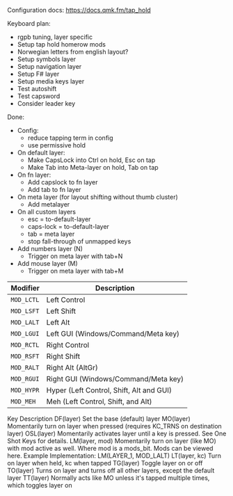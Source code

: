 Configuration docs:
https://docs.qmk.fm/tap_hold

Keyboard plan:
- rgpb tuning, layer specific
- Setup tap hold homerow mods
- Norwegian letters from english layout?
- Setup symbols layer
- Setup navigation layer
- Setup F# layer
- Setup media keys layer
- Test autoshift
- Test capsword
- Consider leader key

Done:
- Config:
    - reduce tapping term in config
    - use permissive hold
- On default layer:
    - Make CapsLock into Ctrl on hold, Esc on tap
    - Make Tab into Meta-layer on hold, Tab on tap
- On fn layer:
    - Add capslock to fn layer
    - Add tab to fn layer
- On meta layer (for layout shifting without thumb cluster)
    - Add metalayer
- On all custom layers
    - esc = to-default-layer
    - caps-lock = to-default-layer
    - tab = meta layer
    - stop fall-through of unmapped keys
- Add numbers layer (N)
    - Trigger on meta layer with tab+N
- Add mouse layer (M)
    - Trigger on meta layer with tab+M


|Modifier  |Description                             |
|----------|----------------------------------------|
|`MOD_LCTL`|Left Control                            |
|`MOD_LSFT`|Left Shift                              |
|`MOD_LALT`|Left Alt                                |
|`MOD_LGUI`|Left GUI (Windows/Command/Meta key)     |
|`MOD_RCTL`|Right Control                           |
|`MOD_RSFT`|Right Shift                             |
|`MOD_RALT`|Right Alt (AltGr)                       |
|`MOD_RGUI`|Right GUI (Windows/Command/Meta key)    |
|`MOD_HYPR`|Hyper (Left Control, Shift, Alt and GUI)|
|`MOD_MEH` |Meh (Left Control, Shift, and Alt)      |


Key	Description
DF(layer)	Set the base (default) layer
MO(layer)	Momentarily turn on layer when pressed (requires KC_TRNS on destination layer)
OSL(layer)	Momentarily activates layer until a key is pressed. See One Shot Keys for details.
LM(layer, mod)	Momentarily turn on layer (like MO) with mod active as well. Where mod is a mods_bit. Mods can be viewed here. Example Implementation: LM(LAYER_1, MOD_LALT)
LT(layer, kc)	Turn on layer when held, kc when tapped
TG(layer)	Toggle layer on or off
TO(layer)	Turns on layer and turns off all other layers, except the default layer
TT(layer)	Normally acts like MO unless it's tapped multiple times, which toggles layer on
